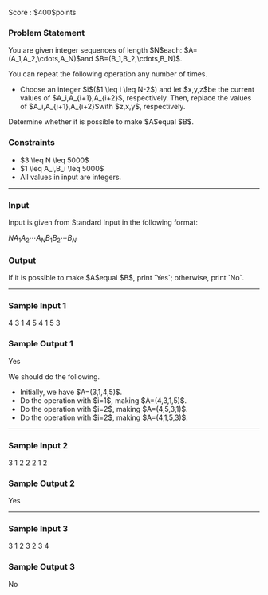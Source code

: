 
<div>

<span>

<span>

<p>
Score : $400$points
</p>

<div>

<section>

### **Problem Statement**

<p>
You are given integer sequences of length $N$each: $A=(A_1,A_2,\cdots,A_N)$and $B=(B_1,B_2,\cdots,B_N)$.
</p>

<p>
You can repeat the following operation any number of times.
</p>

<ul>

<li>
Choose an integer $i$($1 \leq i \leq N-2$) and let $x,y,z$be the current values of $A_i,A_{i+1},A_{i+2}$, respectively.
Then, replace the values of $A_i,A_{i+1},A_{i+2}$with $z,x,y$, respectively.
</li>

</ul>

<p>
Determine whether it is possible to make $A$equal $B$.
</p>

</section>

</div>

<div>

<section>

### **Constraints**

<ul>

<li>
$3 \leq N \leq 5000$
</li>

<li>
$1 \leq A_i,B_i \leq 5000$
</li>

<li>
All values in input are integers.
</li>

</ul>

</section>

</div>

---

<div>

<div>

<section>

### **Input**

<p>
Input is given from Standard Input in the following format:
</p>

<div>

$N$$A_1$$A_2$$\cdots$$A_N$$B_1$$B_2$$\cdots$$B_N$
</div>

</section>

</div>

<div>

<section>

### **Output**

<p>
If it is possible to make $A$equal $B$, print `Yes`; otherwise, print `No`.
</p>

</section>

</div>

</div>

---

<div>

<section>

### **Sample Input 1**

<div>

4
3 1 4 5
4 1 5 3

</div>

</section>

</div>

<div>

<section>

### **Sample Output 1**

<div>

Yes

</div>

<p>
We should do the following.
</p>

<ul>

<li>
Initially, we have $A=(3,1,4,5)$.
</li>

<li>
Do the operation with $i=1$, making $A=(4,3,1,5)$.
</li>

<li>
Do the operation with $i=2$, making $A=(4,5,3,1)$.
</li>

<li>
Do the operation with $i=2$, making $A=(4,1,5,3)$.
</li>

</ul>

</section>

</div>

---

<div>

<section>

### **Sample Input 2**

<div>

3
1 2 2
2 1 2

</div>

</section>

</div>

<div>

<section>

### **Sample Output 2**

<div>

Yes

</div>

</section>

</div>

---

<div>

<section>

### **Sample Input 3**

<div>

3
1 2 3
2 3 4

</div>

</section>

</div>

<div>

<section>

### **Sample Output 3**

<div>

No

</div>

</section>

</div>

</span>

</span>

</div>
